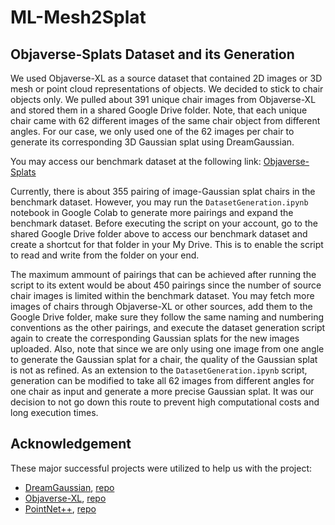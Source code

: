 # ML-Mesh2Splat

## Objaverse-Splats Dataset and its Generation
We used Objaverse-XL as a source dataset that contained 2D images or 3D mesh or point cloud representations of objects. We decided to stick to chair objects only.
We pulled about 391 unique chair images from Objaverse-XL and stored them in a shared Google Drive folder. Note, that each unique chair came with 62 different images of the same chair object from different angles. For our case, we only used one of the 62 images per chair to generate its corresponding 3D Gaussian splat using DreamGaussian.

You may access our benchmark dataset at the following link: [Objaverse-Splats](https://drive.google.com/drive/folders/1XgwX3nH1Q3nNAyCscwPpYkX4gGE4LJr2?usp=sharing)

Currently, there is about 355 pairing of image-Gaussian splat chairs in the benchmark dataset. However, you may run the `DatasetGeneration.ipynb` notebook in Google Colab to generate more pairings and expand the benchmark dataset. Before executing the script on your account, go to the shared Google Drive folder above to access our benchmark dataset and create a shortcut for that folder in your My Drive. This is to enable the script to read and write from the folder on your end. 

The maximum ammount of pairings that can be achieved after running the script to its extent would be about 450 pairings since the number of source chair images is limited within the benchmark dataset. You may fetch more images of chairs through Objaverse-XL or other sources, add them to the Google Drive folder, make sure they follow the same naming and numbering conventions as the other pairings, and execute the dataset generation script again to create the corresponding Gaussian splats for the new images uploaded. Also, note that since we are only using one image from one angle to generate the Gaussian splat for a chair, the quality of the Gaussian splat is not as refined. As an extension to the `DatasetGeneration.ipynb` script, generation can be modified to take all 62 images from different angles for one chair as input and generate a more precise Gaussian splat. It was our decision to not go down this route to prevent high computational costs and long execution times.


## Acknowledgement
These major successful projects were utilized to help us with the project:

- [DreamGaussian](https://arxiv.org/abs/2309.16653), [repo](https://github.com/dreamgaussian/dreamgaussian)
- [Objaverse-XL](https://arxiv.org/abs/2307.05663), [repo](https://github.com/allenai/objaverse-xl)
- [PointNet++](https://arxiv.org/abs/1706.02413), [repo](https://github.com/charlesq34/pointnet2)
